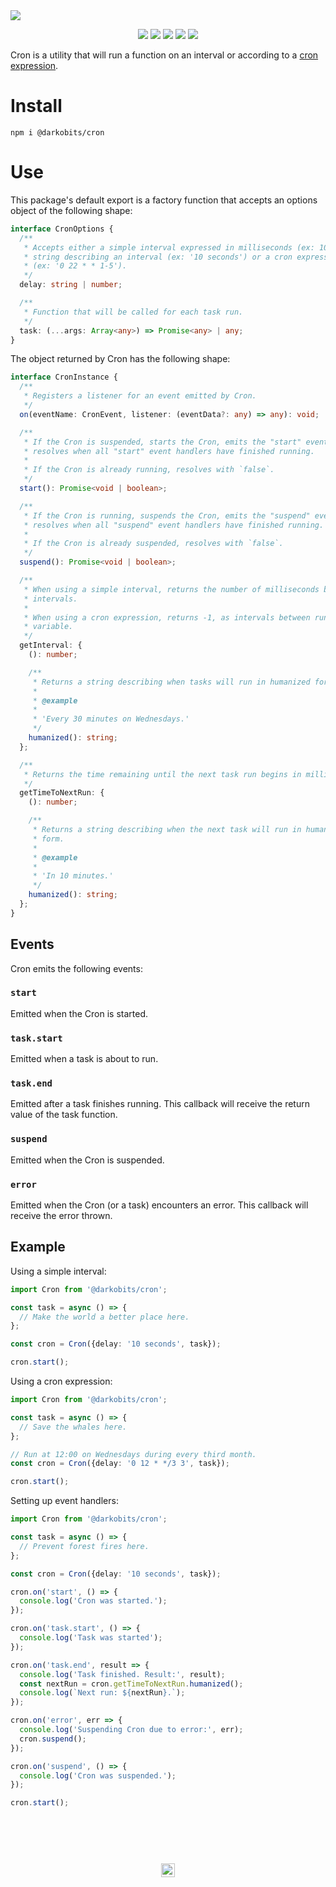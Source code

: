 <a href="#top" id="top">
  <a href="https://www.linguee.com/english-french/search?source=auto&query=cron"><img src="https://user-images.githubusercontent.com/441546/61255289-cce51980-a71c-11e9-80c0-32cf4df74821.png" style="max-width: 100%;"></a>
</a>
<p align="center">
  <a href="https://www.npmjs.com/package/@darkobits/cron"><img src="https://img.shields.io/npm/v/@darkobits/cron.svg?style=flat-square"></a>
  <a href="https://github.com/darkobits/cron/actions"><img src="https://img.shields.io/endpoint?url=https://aws.frontlawn.net/ga-shields/darkobits/cron&style=flat-square"></a>
  <a href="https://www.codacy.com/app/darkobits/cron"><img src="https://img.shields.io/codacy/coverage/eb849d4f9f20449aa80058a740b04278.svg?style=flat-square"></a>
  <a href="https://david-dm.org/darkobits/cron"><img src="https://img.shields.io/david/darkobits/cron.svg?style=flat-square"></a>
  <a href="https://conventionalcommits.org"><img src="https://img.shields.io/badge/conventional%20commits-1.0.0-FB5E85.svg?style=flat-square"></a>
</p>

Cron is a utility that will run a function on an interval or according to a [cron expression](https://en.wikipedia.org/wiki/Cron#CRON_expression).

# Install

```
npm i @darkobits/cron
```

# Use

This package's default export is a factory function that accepts an options object of the following shape:

```ts
interface CronOptions {
  /**
   * Accepts either a simple interval expressed in milliseconds (ex: 10000) or a
   * string describing an interval (ex: '10 seconds') or a cron expression
   * (ex: '0 22 * * 1-5').
   */
  delay: string | number;

  /**
   * Function that will be called for each task run.
   */
  task: (...args: Array<any>) => Promise<any> | any;
}
```

The object returned by Cron has the following shape:

```ts
interface CronInstance {
  /**
   * Registers a listener for an event emitted by Cron.
   */
  on(eventName: CronEvent, listener: (eventData?: any) => any): void;

  /**
   * If the Cron is suspended, starts the Cron, emits the "start" event, and
   * resolves when all "start" event handlers have finished running.
   *
   * If the Cron is already running, resolves with `false`.
   */
  start(): Promise<void | boolean>;

  /**
   * If the Cron is running, suspends the Cron, emits the "suspend" event, and
   * resolves when all "suspend" event handlers have finished running.
   *
   * If the Cron is already suspended, resolves with `false`.
   */
  suspend(): Promise<void | boolean>;

  /**
   * When using a simple interval, returns the number of milliseconds between
   * intervals.
   *
   * When using a cron expression, returns -1, as intervals between runs may be
   * variable.
   */
  getInterval: {
    (): number;

    /**
     * Returns a string describing when tasks will run in humanized form.
     *
     * @example
     *
     * 'Every 30 minutes on Wednesdays.'
     */
    humanized(): string;
  };

  /**
   * Returns the time remaining until the next task run begins in milliseconds.
   */
  getTimeToNextRun: {
    (): number;

    /**
     * Returns a string describing when the next task will run in humanized
     * form.
     *
     * @example
     *
     * 'In 10 minutes.'
     */
    humanized(): string;
  };
}
```

## Events

Cron emits the following events:

### `start`

Emitted when the Cron is started.

### `task.start`

Emitted when a task is about to run.

### `task.end`

Emitted after a task finishes running. This callback will receive the return value of the task function.

### `suspend`

Emitted when the Cron is suspended.

### `error`

Emitted when the Cron (or a task) encounters an error. This callback will receive the error thrown.

## Example

Using a simple interval:

```ts
import Cron from '@darkobits/cron';

const task = async () => {
  // Make the world a better place here.
};

const cron = Cron({delay: '10 seconds', task});

cron.start();
```

Using a cron expression:

```ts
import Cron from '@darkobits/cron';

const task = async () => {
  // Save the whales here.
};

// Run at 12:00 on Wednesdays during every third month.
const cron = Cron({delay: '0 12 * */3 3', task});

cron.start();
```

Setting up event handlers:

```ts
import Cron from '@darkobits/cron';

const task = async () => {
  // Prevent forest fires here.
};

const cron = Cron({delay: '10 seconds', task});

cron.on('start', () => {
  console.log('Cron was started.');
});

cron.on('task.start', () => {
  console.log('Task was started');
});

cron.on('task.end', result => {
  console.log('Task finished. Result:', result);
  const nextRun = cron.getTimeToNextRun.humanized();
  console.log(`Next run: ${nextRun}.`);
});

cron.on('error', err => {
  console.log('Suspending Cron due to error:', err);
  cron.suspend();
});

cron.on('suspend', () => {
  console.log('Cron was suspended.');
});

cron.start();
```

## &nbsp;
<p align="center">
  <br>
  <img width="22" height="22" src="https://cloud.githubusercontent.com/assets/441546/25318539/db2f4cf2-2845-11e7-8e10-ef97d91cd538.png">
</p>

